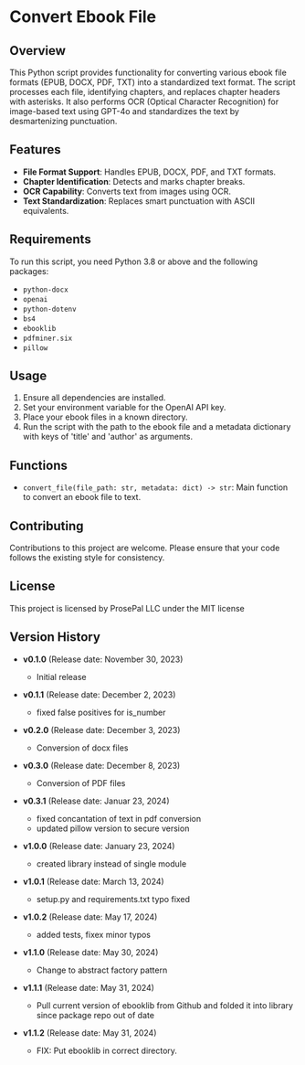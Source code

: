 
# Convert Ebook File

## Overview

This Python script provides functionality for converting various ebook file formats (EPUB, DOCX, PDF, TXT) into a standardized text format. The script processes each file, identifying chapters, and replaces chapter headers with asterisks. It also performs OCR (Optical Character Recognition) for image-based text using GPT-4o and standardizes the text by desmartenizing punctuation.

## Features

- **File Format Support**: Handles EPUB, DOCX, PDF, and TXT formats.
- **Chapter Identification**: Detects and marks chapter breaks.
- **OCR Capability**: Converts text from images using OCR.
- **Text Standardization**: Replaces smart punctuation with ASCII equivalents.

## Requirements

To run this script, you need Python 3.8 or above and the following packages:

- `python-docx`
- `openai`
- `python-dotenv`
- `bs4`
- `ebooklib`
- `pdfminer.six`
- `pillow`

## Usage

1. Ensure all dependencies are installed.
2. Set your environment variable for the OpenAI API key.
3. Place your ebook files in a known directory.
4. Run the script with the path to the ebook file and a metadata dictionary with keys of 'title' and 'author' as arguments.

## Functions

- `convert_file(file_path: str, metadata: dict) -> str`: Main function to convert an ebook file to text.

## Contributing

Contributions to this project are welcome. Please ensure that your code follows the existing style for consistency.

## License

This project is licensed by ProsePal LLC under the MIT license

## Version History

- **v0.1.0** (Release date: November 30, 2023)
  - Initial release

- **v0.1.1** (Release date: December 2, 2023)
  - fixed false positives for is_number

- **v0.2.0** (Release date: December 3, 2023)
  - Conversion of docx files

- **v0.3.0** (Release date: December 8, 2023)
  - Conversion of PDF files

- **v0.3.1** (Release date: Januar 23, 2024)
  - fixed concantation of text in pdf conversion
  - updated pillow version to secure version

- **v1.0.0** (Release date: January 23, 2024)
  - created library instead of single module

- **v1.0.1** (Release date: March 13, 2024)
  - setup.py and requirements.txt typo fixed

- **v1.0.2** (Release date: May 17, 2024)
  - added tests, fixex minor typos

- **v1.1.0** (Release date: May 30, 2024)
  - Change to abstract factory pattern

- **v1.1.1** (Release date: May 31, 2024)
  - Pull current version of ebooklib from Github and folded it into library since package repo out of date

- **v1.1.2** (Release date: May 31, 2024)
  - FIX: Put ebooklib in correct directory.
